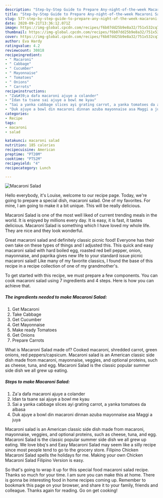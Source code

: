 ```yaml
---
description: "Step-by-Step Guide to Prepare Any-night-of-the-week Macaroni Salad"
title: "Step-by-Step Guide to Prepare Any-night-of-the-week Macaroni Salad"
slug: 577-step-by-step-guide-to-prepare-any-night-of-the-week-macaroni-salad
date: 2020-09-21T13:36:12.071Z
image: https://img-global.cpcdn.com/recipes/f6b07dd25b9e8a32/751x532cq70/macaroni-salad-recipe-main-photo.jpg
thumbnail: https://img-global.cpcdn.com/recipes/f6b07dd25b9e8a32/751x532cq70/macaroni-salad-recipe-main-photo.jpg
cover: https://img-global.cpcdn.com/recipes/f6b07dd25b9e8a32/751x532cq70/macaroni-salad-recipe-main-photo.jpg
author: Eva Hardy
ratingvalue: 4.2
reviewcount: 30818
recipeingredient:
- " Macaroni"
- " Cabbage"
- " Cucumber"
- " Mayonnaise"
- " Tomatoes"
- " Onions"
- " Carrots"
recipeinstructions:
- "Za&#39;a dafa macaroni ajuye a colander"
- "Idan ta tsane sai ajuye a bowl me kyau"
- "Sai a yanka cabbage slices ayi grating carrot, a yanka tomatoes da albasa"
- "Duk ajuye a bowl din macaroni dinnan azuba mayonnaise asa Maggi a juya"
categories:
- Recipe
tags:
- macaroni
- salad

katakunci: macaroni salad 
nutrition: 185 calories
recipecuisine: American
preptime: "PT20M"
cooktime: "PT52M"
recipeyield: "4"
recipecategory: Lunch

---
```



![Macaroni Salad](https://img-global.cpcdn.com/recipes/f6b07dd25b9e8a32/751x532cq70/macaroni-salad-recipe-main-photo.jpg)

Hello everybody, it's Louise, welcome to our recipe page. Today, we're going to prepare a special dish, macaroni salad. One of my favorites. For mine, I am going to make it a bit unique. This will be really delicious.

Macaroni Salad is one of the most well liked of current trending meals in the world. It is enjoyed by millions every day. It is easy, it is fast, it tastes delicious. Macaroni Salad is something which I have loved my whole life. They are nice and they look wonderful.

Great macaroni salad and definitely classic picnic food! Everyone has their own take on these types of things and I adjusted this. This quick and easy macaroni salad with hard boiled egg, roasted red bell pepper, onion, mayonnaise, and paprika gives new life to your standard issue picnic macaroni salad! Like many of my favorite classics, I found the base of this recipe in a recipe collection of one of my grandmother&#39;s.


To get started with this recipe, we must prepare a few components. You can cook macaroni salad using 7 ingredients and 4 steps. Here is how you can achieve that.

<!--inarticleads1-->

##### The ingredients needed to make Macaroni Salad:

1. Get  Macaroni
1. Take  Cabbage
1. Get  Cucumber
1. Get  Mayonnaise
1. Make ready  Tomatoes
1. Get  Onions
1. Prepare  Carrots


What is Macaroni Salad made of? Cooked macaroni, shredded carrot, green onions, red peppers/capsicum. Macaroni salad is an American classic side dish made from macaroni, mayonnaise, veggies, and optional proteins, such as cheese, tuna, and egg. Macaroni Salad is the classic popular summer side dish we all grew up eating. 

<!--inarticleads2-->

##### Steps to make Macaroni Salad:

1. Za&#39;a dafa macaroni ajuye a colander
1. Idan ta tsane sai ajuye a bowl me kyau
1. Sai a yanka cabbage slices ayi grating carrot, a yanka tomatoes da albasa
1. Duk ajuye a bowl din macaroni dinnan azuba mayonnaise asa Maggi a juya


Macaroni salad is an American classic side dish made from macaroni, mayonnaise, veggies, and optional proteins, such as cheese, tuna, and egg. Macaroni Salad is the classic popular summer side dish we all grew up eating. We love bbq&#39;s and Easy Macaroni Salad may seem like a silly recipe since most people tend to go to the grocery store. Filipino Chicken Macaroni Salad spells the holidays for me. Making your own Chicken Macaroni Salad Filipino Version is easy. 

So that's going to wrap it up for this special food macaroni salad recipe. Thanks so much for your time. I am sure you can make this at home. There is gonna be interesting food in home recipes coming up. Remember to bookmark this page on your browser, and share it to your family, friends and colleague. Thanks again for reading. Go on get cooking!
